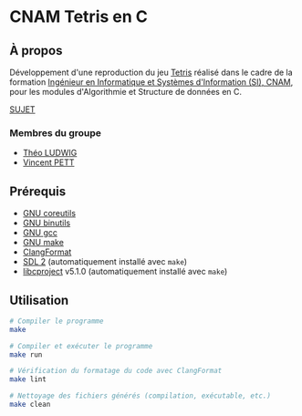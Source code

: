 # CNAM Tetris en C

## À propos

Développement d'une reproduction du jeu [Tetris](https://fr.wikipedia.org/wiki/Tetris) réalisé dans le cadre de la formation [Ingénieur en Informatique et Systèmes d'Information (SI), CNAM](https://www.itii-alsace.fr/formations/informatique-et-systemes-dinformation-le-cnam/), pour les modules d'Algorithmie et Structure de données en C.

[SUJET](./SUJET.md)

### Membres du groupe

- [Théo LUDWIG](https://github.com/theoludwig)
- [Vincent PETT](https://github.com/Vextriz)

## Prérequis

- [GNU coreutils](https://www.gnu.org/software/coreutils/)
- [GNU binutils](https://www.gnu.org/software/binutils/)
- [GNU gcc](https://gcc.gnu.org/)
- [GNU make](https://www.gnu.org/software/make/)
- [ClangFormat](https://clang.llvm.org/docs/ClangFormat.html)
- [SDL 2](https://www.libsdl.org/) (automatiquement installé avec `make`)
- [libcproject](https://github.com/theoludwig/libcproject) v5.1.0 (automatiquement installé avec `make`)

## Utilisation

```sh
# Compiler le programme
make

# Compiler et exécuter le programme
make run

# Vérification du formatage du code avec ClangFormat
make lint

# Nettoyage des fichiers générés (compilation, exécutable, etc.)
make clean
```
